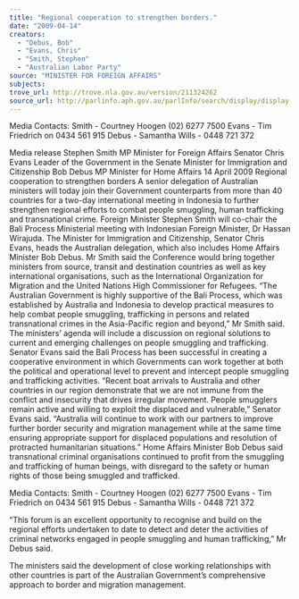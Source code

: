 ```yaml
---
title: "Regional cooperation to strengthen borders."
date: "2009-04-14"
creators:
  - "Debus, Bob"
  - "Evans, Chris"
  - "Smith, Stephen"
  - "Australian Labor Party"
source: "MINISTER FOR FOREIGN AFFAIRS"
subjects:
trove_url: http://trove.nla.gov.au/version/211324262
source_url: http://parlinfo.aph.gov.au/parlInfo/search/display/display.w3p;query=Id%3A%22media/pressrel/QW9T6%22
---
```


 Media Contacts:  Smith - Courtney Hoogen (02) 6277 7500  Evans - Tim Friedrich on 0434 561 915  Debus - Samantha Wills - 0448 721 372 

 

 

 

 

 

 

 Media release   Stephen Smith MP Minister for Foreign Affairs  Senator Chris Evans Leader of the Government in the Senate Minister for Immigration and Citizenship  Bob Debus MP Minister for Home Affairs                               14 April 2009   Regional cooperation to strengthen borders   A senior delegation of Australian ministers will today join their Government counterparts from more than 40 countries for a two-day international meeting in Indonesia to further strengthen regional efforts to combat people smuggling, human trafficking and transnational crime.  Foreign Minister Stephen Smith will co-chair the Bali Process Ministerial meeting with Indonesian Foreign Minister, Dr Hassan Wirajuda. The Minister for Immigration and Citizenship, Senator Chris Evans, heads the Australian delegation, which also includes Home Affairs Minister Bob Debus.  Mr Smith said the Conference would bring together ministers from source, transit and destination countries as well as key international organisations, such as the International Organization for Migration and the United Nations High Commissioner for Refugees.  “The Australian Government is highly supportive of the Bali Process, which was established by Australia and Indonesia to develop practical measures to help combat people smuggling, trafficking in persons and related transnational crimes in the Asia-Pacific region and beyond,” Mr Smith said.  The ministers’ agenda will include a discussion on regional solutions to current and emerging challenges on people smuggling and trafficking.  Senator Evans said the Bali Process has been successful in creating a cooperative environment in which Governments can work together at both the political and operational level to prevent and intercept people smuggling and trafficking activities.  “Recent boat arrivals to Australia and other countries in our region demonstrate that we are not immune from the conflict and insecurity that drives irregular movement. People smugglers remain active and willing to exploit the displaced and vulnerable,” Senator Evans said.  “Australia will continue to work with our partners to improve further border security and migration management while at the same time ensuring appropriate support for displaced populations and resolution of protracted humanitarian situations.”  Home Affairs Minister Bob Debus said transnational criminal organisations continued to profit from the smuggling and trafficking of human beings, with disregard to the safety or human rights of those being smuggled and trafficked.   

 Media Contacts:  Smith - Courtney Hoogen (02) 6277 7500  Evans - Tim Friedrich on 0434 561 915  Debus - Samantha Wills - 0448 721 372 

 

 “This forum is an excellent opportunity to recognise and build on the regional efforts undertaken to  date to detect and deter the activities of criminal networks engaged in people smuggling and human  trafficking,” Mr Debus said.   

 The ministers said the development of close working relationships with other countries is part of the  Australian Government’s comprehensive approach to border and migration management. 

